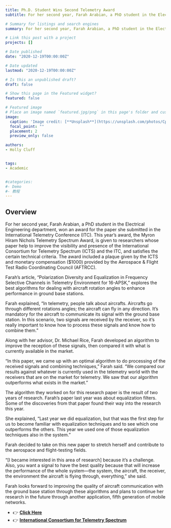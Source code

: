 ```yaml
---
title: Ph.D. Student Wins Second Telemetry Award 
subtitle: For her second year, Farah Arabian, a PhD student in the Electrical Engineering department, won an award for the paper she submitted in the International Telemetry Conference (ITC).

# Summary for listings and search engines
summary: For her second year, Farah Arabian, a PhD student in the Electrical Engineering department, won an award for the paper she submitted in the International Telemetry Conference (ITC).

# Link this post with a project
projects: []

# Date published
date: "2020-12-19T00:00:00Z"

# Date updated
lastmod: "2020-12-19T00:00:00Z"

# Is this an unpublished draft?
draft: false

# Show this page in the Featured widget?
featured: false

# Featured image
# Place an image named `featured.jpg/png` in this page's folder and customize its options here.
image:
  caption: 'Image credit: [**Unsplash**](https://unsplash.com/photos/CpkOjOcXdUY)'
  focal_point: ""
  placement: 2
  preview_only: false

authors:
- Holly Cluff


tags:
- Academic


#categories:
#- Demo
#- 教程
---
```


## Overview
For her second year, Farah Arabian, a PhD student in the Electrical Engineering department, won an award for the paper she submitted in the International Telemetry Conference (ITC). This year’s award, the Myron Hiram Nichols Telemetry Spectrum Award, is given to researchers whose paper help to improve the visibility and presence of the International Consortium for Telemetry Spectrum (ICTS) and the ITC, and satisfies the certain technical criteria. The award included a plaque given by the ICTS and monetary compensation ($1000) provided by the Aerospace & Flight Test Radio Coordinating Council (AFTRCC).

Farah’s article, “Polarization Diversity and Equalization in Frequency Selective Channels in Telemetry Environment for 16-APSK,” explores the best algorithms for dealing with aircraft rotation angles to enhance performance in ground base stations.

Farah explained, “In telemetry, people talk about aircrafts. Aircrafts go through different rotations angles; the aircraft can fly in any direction. It’s mandatory for the aircraft to communicate its signal with the ground base station. In this scenario, two signals are received by the receiver, so it’s really important to know how to process these signals and know how to combine them.”

Along with her advisor, Dr. Michael Rice, Farah developed an algorithm to improve the reception of these signals, then compared it with what is currently available in the market.

“In this paper, we came up with an optimal algorithm to do processing of the received signals and combining techniques,” Farah said. “We compared our results against whatever is currently used in the telemetry world with the receivers that are on the market for telemetry. We saw that our algorithm outperforms what exists in the market.”

The algorithm they worked on for this research paper is the result of two years of research. Farah’s paper last year was about equalization filters. Some of the discoveries from that paper found their way into the research this year.

She explained, “Last year we did equalization, but that was the first step for us to become familiar with equalization techniques and to see which one outperforms the others. This year we used one of those equalization techniques also in the system.”

Farah decided to take on this new paper to stretch herself and contribute to the aerospace and flight-testing fields.

“[I became interested in this area of research] because it’s a challenge. Also, you want a signal to have the best quality because that will increase the performance of the whole system—the system, the aircraft, the receiver, the environment the aircraft is flying through, everything,” she said.

Farah looks forward to improving the quality of aircraft communication with the ground base station through these algorithms and plans to continue her research in the future through another application, fifth generation of mobile networks. 
- 👉 [**Click Here**](https://ece.byu.edu/content/phd-student-wins-second-telemetry-award)
- 👉 [**International Consortium for Telemetry Spectrum**](http://www.telemetryspectrum.org/doku.php?id=awards)
